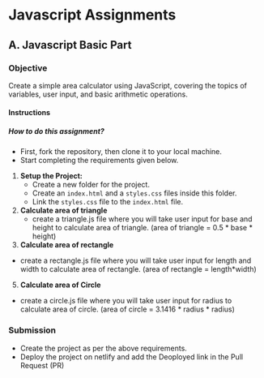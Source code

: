 # Javascript Assignments

## A. Javascript Basic Part

### Objective
Create a simple area calculator using JavaScript, covering the topics of variables, user input, and basic arithmetic operations.

#### Instructions

##### How to do this assignment?
- First, fork the repository, then clone it to your local machine.
- Start completing the requirements given below.


1. **Setup the Project:**
   - Create a new folder for the project.
   - Create an `index.html` and a `styles.css` files inside this folder.
   - Link the `styles.css` file to the `index.html` file.
2. **Calculate area of triangle**
   - create a triangle.js file where you will take user input for base and height to calculate area of triangle. (area of triangle = 0.5 * base * height)
4.  **Calculate area of rectangle**
   - create a rectangle.js file where you will take user input for length and width to calculate area of rectangle. (area of rectangle = length*width)
5.  **Calculate area of Circle**
   - create a circle.js file where you will take user input for radius to calculate area of circle. (area of circle = 3.1416 * radius * radius)

### Submission

   - Create the project as per the above requirements.
   - Deploy the project on netlify and add the Deoployed link in the Pull Request (PR)
